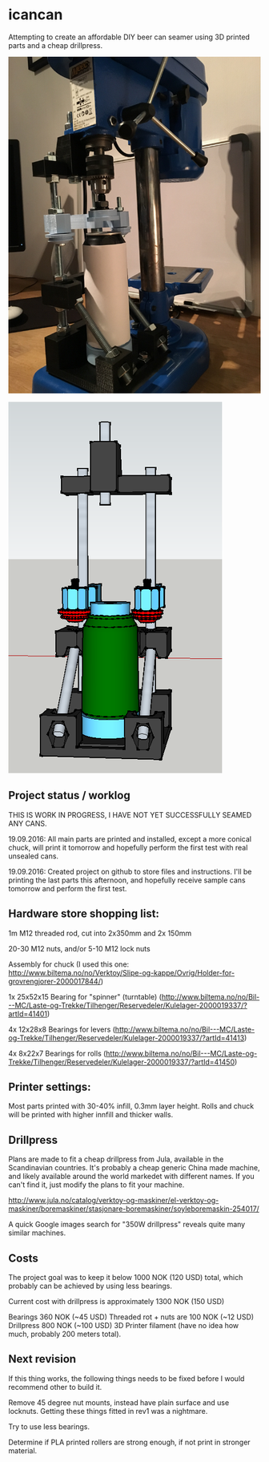 # icancan
Attempting to create an affordable DIY beer can seamer using 3D printed parts and a cheap drillpress.

![machine](https://raw.githubusercontent.com/malbrigt/icancan/master/CompletedMachine_rev1.JPG "Completed Machine")

![3d model](https://raw.githubusercontent.com/malbrigt/icancan/master/CompleteModel_rev1.png "3D Model")

## Project status / worklog

THIS IS WORK IN PROGRESS, I HAVE NOT YET SUCCESSFULLY SEAMED ANY CANS.

19.09.2016: All main parts are printed and installed, except a more conical chuck, will print it tomorrow and hopefully perform the first test with real unsealed cans.

19.09.2016: Created project on github to store files and instructions. I'll be printing the last parts this afternoon, and hopefully receive sample cans tomorrow and perform the first test.



## Hardware store shopping list:

1m M12 threaded rod, cut into 2x350mm and 2x 150mm

20-30 M12 nuts, and/or 5-10 M12 lock nuts

Assembly for chuck (I used this one: http://www.biltema.no/no/Verktoy/Slipe-og-kappe/Ovrig/Holder-for-grovrengjorer-2000017844/)

1x 25x52x15 Bearing for "spinner" (turntable) (http://www.biltema.no/no/Bil---MC/Laste-og-Trekke/Tilhenger/Reservedeler/Kulelager-2000019337/?artId=41401)

4x 12x28x8 Bearings for levers (http://www.biltema.no/no/Bil---MC/Laste-og-Trekke/Tilhenger/Reservedeler/Kulelager-2000019337/?artId=41413)

4x 8x22x7 Bearings for rolls (http://www.biltema.no/no/Bil---MC/Laste-og-Trekke/Tilhenger/Reservedeler/Kulelager-2000019337/?artId=41450)

## Printer settings:
Most parts printed with 30-40% infill, 0.3mm layer height.
Rolls and chuck will be printed with higher innfill and thicker walls.

## Drillpress
Plans are made to fit a cheap drillpress from Jula, available in the Scandinavian countries. It's probably a cheap generic China made machine, and likely available around the world markedet with different names. If you can't find it, just modify the plans to fit your machine.

http://www.jula.no/catalog/verktoy-og-maskiner/el-verktoy-og-maskiner/boremaskiner/stasjonare-boremaskiner/soyleboremaskin-254017/

A quick Google images search for "350W drillpress" reveals quite many similar machines.

## Costs
The project goal was to keep it below 1000 NOK (120 USD) total, which probably can be achieved by using less bearings.

Current cost with drillpress is approximately 1300 NOK (150 USD)

Bearings 360 NOK (~45 USD)
Threaded rot + nuts are 100 NOK (~12  USD)
Drillpress 800 NOK (~100 USD)
3D Printer filament (have no idea how much, probably 200 meters total).


## Next revision
If this thing works, the following things needs to be fixed before I would recommend other to build it.

   Remove 45 degree nut mounts, instead have plain surface and use locknuts. Getting these things fitted in rev1 was a nightmare.
   
   Try to use less bearings.
   
   Determine if PLA printed rollers are strong enough, if not print in stronger material.
